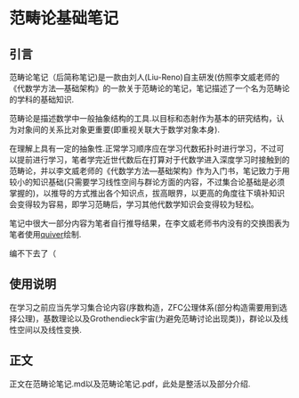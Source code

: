# 范畴论基础笔记

## 引言

范畴论笔记（后简称笔记)是一款由刘人(Liu-Reno)自主研发(仿照李文威老师的《代数学方法—基础架构》的一款关于范畴论的笔记，笔记描述了一个名为范畴论的学科的基础知识.

范畴论是描述数学中一般抽象结构的工具.以目标和态射作为基本的研究结构，认为对象间的关系比对象更重要(即重视关联大于数学对象本身).

在理解上具有一定的抽象性.正常学习顺序应在学习代数拓扑时进行学习，不过可以提前进行学习，笔者学完近世代数后在打算对于代数学进入深度学习时接触到的范畴论，并以李文威老师的《代数学方法—基础架构》作为入门书，笔记致力于用较小的知识基础(只需要学习线性空间与群论方面的内容，不过集合论基础是必须掌握的)，以推导的方式推出各个知识点，拔高眼界，以更高的角度往下填补知识会变得较为容易，即学习范畴后，学习其他代数学知识会变得较为轻松。

笔记中很大一部分内容为笔者自行推导结果，在李文威老师书内没有的交换图表为笔者使用[quiver](https://q.uiver.app/)绘制.



编不下去了（

## 使用说明

在学习之前应当先学习集合论内容(序数构造，ZFC公理体系(部分构造需要用到选择公理)，基数理论以及Grothendieck宇宙(为避免范畴讨论出现类))，群论以及线性空间以及线性变换.



## 正文



正文在范畴论笔记.md以及范畴论笔记.pdf，此处是整活以及部分介绍.



